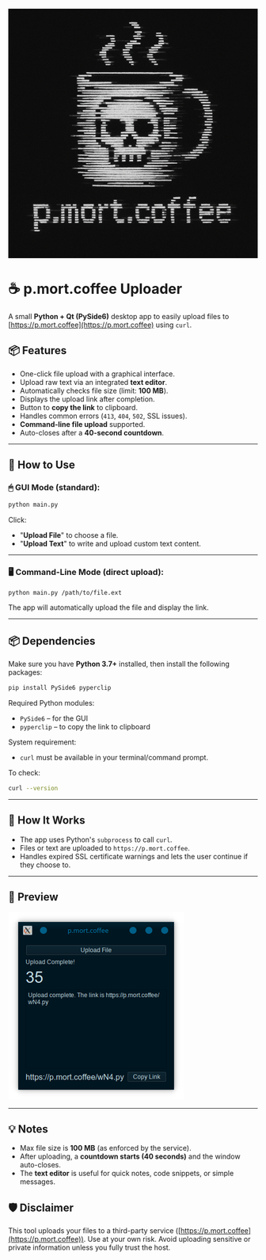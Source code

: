 ![icon](https://github.com/Grise3/p.mort.coffee-Uploader/blob/main/p.mort.coffee.png?raw=true) 
# ☕ p.mort.coffee Uploader

A small **Python + Qt (PySide6)** desktop app to easily upload files to [https://p.mort.coffee](https://p.mort.coffee) using `curl`.

## 📦 Features

- One-click file upload with a graphical interface.
- Upload raw text via an integrated **text editor**.
- Automatically checks file size (limit: **100 MB**).
- Displays the upload link after completion.
- Button to **copy the link** to clipboard.
- Handles common errors (`413`, `404`, `502`, SSL issues).
- **Command-line file upload** supported.
- Auto-closes after a **40-second countdown**.

---

## 🚀 How to Use

### 🖱 GUI Mode (standard):

```bash
python main.py
```

Click:

- "**Upload File**" to choose a file.
- "**Upload Text**" to write and upload custom text content.

---

### 🖥 Command-Line Mode (direct upload):

```bash
python main.py /path/to/file.ext
```

The app will automatically upload the file and display the link.

---

## 📦 Dependencies

Make sure you have **Python 3.7+** installed, then install the following packages:

```bash
pip install PySide6 pyperclip
```

Required Python modules:

- `PySide6` – for the GUI
- `pyperclip` – to copy the link to clipboard

System requirement:

- `curl` must be available in your terminal/command prompt.

To check:

```bash
curl --version
```

---

## 🔧 How It Works

- The app uses Python's `subprocess` to call `curl`.
- Files or text are uploaded to `https://p.mort.coffee`.
- Handles expired SSL certificate warnings and lets the user continue if they choose to.

---

## 📸 Preview

![preview](https://github.com/Grise3/p.mort.coffee-Uploader/blob/main/p.mort.coffee.app.png?raw=true)

---

## 💡 Notes

- Max file size is **100 MB** (as enforced by the service).
- After uploading, a **countdown starts (40 seconds)** and the window auto-closes.
- The **text editor** is useful for quick notes, code snippets, or simple messages.

## 🛡️ Disclaimer

This tool uploads your files to a third-party service ([https://p.mort.coffee](https://p.mort.coffee)). Use at your own risk. Avoid uploading sensitive or private information unless you fully trust the host.
